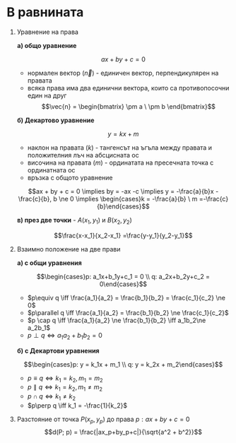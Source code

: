 # В равнината
1. Уравнение на права
	
	**а) общо уравнение**
	
	$$ax + by + c = 0$$
	
	- нормален вектор ($\vec{n}$) - единичен вектор, перпендикулярен на правата
	- всяка права има два единични вектора, които са противопосочни един на друг
	$$\vec{n} = \begin{bmatrix} \pm a \ \pm b \end{bmatrix}$$
	
	**б) Декартово уравнение**
	
	$$y = kx + m$$
	
	- наклон на правата ($k$) - тангенсът на ъгъла между правата и положителния лъч на абсцисната ос
	- височина на правата ($m$) - ординатата на пресечната точка с ординатната ос
	- връзка с общото уравнение
	
	$$ax + by + c = 0 \implies by = -ax -c \implies y = -\frac{a}{b}x -\frac{c}{b}, b \ne 0 \implies \begin{cases}k = -\frac{a}{b} \ m =-\frac{c}{b}\end{cases}$$
	
	**в) през две точки** - $A(x_1, y_1)$ и $B(x_2, y_2)$
	
	$$\frac{x-x_1}{x_2-x_1} =\frac{y-y_1}{y_2-y_1}$$

2. Взаимно положение на две прави
	
	**а) с общи уравнения**
	
	$$\begin{cases}p: a_1x+b_1y+c_1 = 0 \\ q: a_2x+b_2y+c_2 = 0\end{cases}$$
	
	- $p\equiv q \iff \frac{a_1}{a_2} = \frac{b_1}{b_2} = \frac{c_1}{c_2} \ne 0$
	- $p\parallel q \iff \frac{a_1}{a_2} = \frac{b_1}{b_2} \ne \frac{c_1}{c_2}$
	- $p \cap q \iff \frac{a_1}{a_2} \ne \frac{b_1}{b_2} \iff a_1b_2\ne a_2b_1$
	- $p \perp q \iff a_1a_2+b_1b_2 = 0$
	
	**б) с Декартови уравнения**
	
	$$\begin{cases}p: y = k_1x + m_1 \\ q: y = k_2x + m_2\end{cases}$$
	
	- $p\equiv q \iff k_1=k_2, m_1 = m_2$
	- $p\parallel q \iff k_1=k_2, m_1 \ne m_2$
	- $p\cap q \iff k_1\ne k_2$
	- $p\perp q \iff k_1 = -\frac{1}{k_2}$

3. Разстояние от точка $P(x_p, y_p)$ до права $p: ax+by+c=0$
	$$d(P; p) = \frac{|ax_p+by_p+c|}{\sqrt{a^2 + b^2}}$$